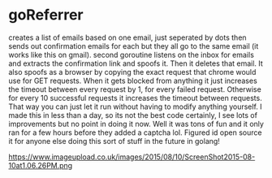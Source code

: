 # goReferrer
creates a list of emails based on one email, just seperated by dots then sends out confirmation emails for each but they all go to the same email (it works like this on gmail). second goroutine listens on the inbox for emails and extracts the confirmation link and spoofs it. Then it deletes that email. It also spoofs as a browser by copying the exact request that chrome would use for GET requests. When it gets blocked from anything it just increases the timeout between every request by 1, for every failed request. Otherwise for every 10 successful requests it increases the timeout between requests. That way you can just let it run without having to modify anything yourself. I made this in less than a day, so its not the best code certainly, I see lots of improvements but no point in doing it now. Well it was tons of fun and it only ran for a few hours before they added a captcha lol. Figured id open source it for anyone else doing this sort of stuff in the future in golang! 

https://www.imageupload.co.uk/images/2015/08/10/ScreenShot2015-08-10at1.06.26PM.png
